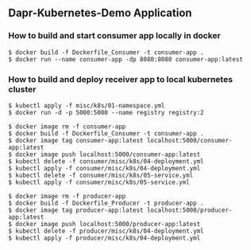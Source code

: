 ## Dapr-Kubernetes-Demo Application

### How to build and start consumer app locally in docker

``` shell
$ docker build -f Dockerfile_Consumer -t consumer-app .
$ docker run --name consumer-app -dp 8080:8080 consumer-app:latest
```

### How to build and deploy receiver app to local kubernetes cluster

``` shell
$ kubectl apply -f misc/k8s/01-namespace.yml
$ docker run -d -p 5000:5000 --name registry registry:2

$ docker image rm -f consumer-app
$ docker build -f Dockerfile_Consumer -t consumer-app .
$ docker image tag consumer-app:latest localhost:5000/consumer-app:latest
$ docker image push localhost:5000/consumer-app:latest
$ kubectl delete -f consumer/misc/k8s/04-deployment.yml
$ kubectl apply -f consumer/misc/k8s/04-deployment.yml
$ kubectl delete -f consumer/misc/k8s/05-service.yml
$ kubectl apply -f consumer/misc/k8s/05-service.yml

$ docker image rm -f producer-app
$ docker build -f Dockerfile_Producer -t producer-app .
$ docker image tag producer-app:latest localhost:5000/producer-app:latest
$ docker image push localhost:5000/producer-app:latest
$ kubectl delete -f producer/misc/k8s/04-deployment.yml
$ kubectl apply -f producer/misc/k8s/04-deployment.yml
```